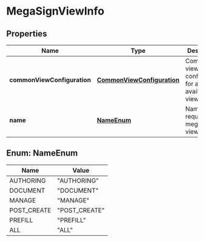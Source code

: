 
# MegaSignViewInfo

## Properties
Name | Type | Description | Notes
------------ | ------------- | ------------- | -------------
**commonViewConfiguration** | [**CommonViewConfiguration**](CommonViewConfiguration.md) | Common view configuration for all the available views |  [optional]
**name** | [**NameEnum**](#NameEnum) | Name of the requested mega sign view |  [optional]


<a name="NameEnum"></a>
## Enum: NameEnum
Name | Value
---- | -----
AUTHORING | &quot;AUTHORING&quot;
DOCUMENT | &quot;DOCUMENT&quot;
MANAGE | &quot;MANAGE&quot;
POST_CREATE | &quot;POST_CREATE&quot;
PREFILL | &quot;PREFILL&quot;
ALL | &quot;ALL&quot;



